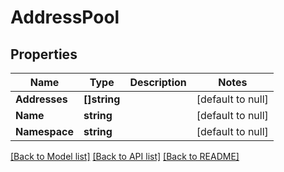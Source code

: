 # AddressPool

## Properties
Name | Type | Description | Notes
------------ | ------------- | ------------- | -------------
**Addresses** | **[]string** |  | [default to null]
**Name** | **string** |  | [default to null]
**Namespace** | **string** |  | [default to null]

[[Back to Model list]](../README.md#documentation-for-models) [[Back to API list]](../README.md#documentation-for-api-endpoints) [[Back to README]](../README.md)


